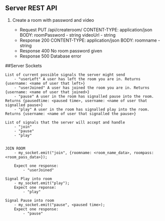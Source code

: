 ## Server REST API

1. Create a room with password and video

	- Request PUT /api/createroom/
		CONTENT-TYPE: application/json
		BODY: 	roomPassword - string
				videoUrl - string
	- Response 200
		CONTENT-TYPE: application/json
		BODY: roomname - string
	- Response 400
		No room password given
	- Response 500
		Database error

##Server Sockets

	List of current possible signals the server might send
		- "userLeft" A user has left the room you are in. Returns {username: <name of user that left>}
		- "userJoined" A user has joined the room you are in. Returns {username: <name of user that joined>}
		- "pause" A user in the room has signalled pause into the room. Returns {pausedtime: <paused time>, username: <name of user that signalled pause>}
		- "play" A user in the room has signalled play into the room. Returns {username: <name of user that signalled the pause>}

	List of signals that the server will accept and handle
		- "join"
		- "pause"
		- "play"


	JOIN ROOM
		- my_socket.emit("join", {roomname: <room_name_data>, roompass: <room_pass_data>});

		Expect one response:
			- "userJoined"

	Signal Play into room
		- my_socket.emit("play");
		Expect one reponse:
			- "play"

	Signal Pause into room
		- my_socket.emit("pause", <paused time>);
		Expect one response:
			- "pause"